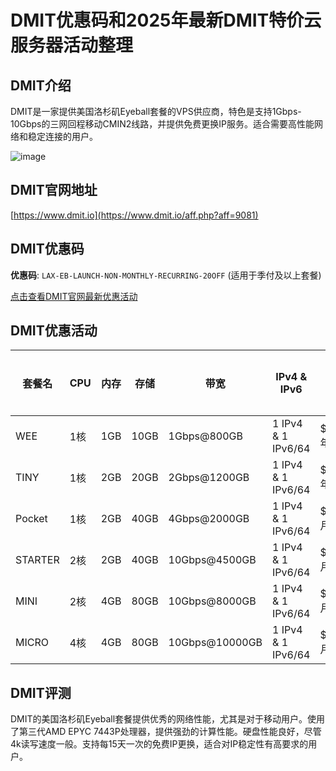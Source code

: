 # DMIT优惠码和2025年最新DMIT特价云服务器活动整理

## DMIT介绍
DMIT是一家提供美国洛杉矶Eyeball套餐的VPS供应商，特色是支持1Gbps-10Gbps的三网回程移动CMIN2线路，并提供免费更换IP服务。适合需要高性能网络和稳定连接的用户。

![image](https://github.com/quinonezandy515/DMIT/assets/167762223/73dc4fae-15a3-432c-bb9e-f9982a661130)

## DMIT官网地址
[https://www.dmit.io](https://www.dmit.io/aff.php?aff=9081)

## DMIT优惠码
**优惠码**: `LAX-EB-LAUNCH-NON-MONTHLY-RECURRING-20OFF` (适用于季付及以上套餐)

[点击查看DMIT官网最新优惠活动](https://www.dmit.io/aff.php?aff=9081)

## DMIT优惠活动
| 套餐名   | CPU | 内存 | 存储  | 带宽      | IPv4 & IPv6       | 价格        | 购买链接                                      |
|---------|-----|------|-------|----------|-------------------|-------------|----------------------------------------------|
| WEE     | 1核 | 1GB  | 10GB  | 1Gbps@800GB | 1 IPv4 & 1 IPv6/64 | $39.99/年  | [购买](https://www.dmit.io/aff.php?aff=9081) |
| TINY    | 1核 | 2GB  | 20GB  | 2Gbps@1200GB | 1 IPv4 & 1 IPv6/64 | $88.88/年  | [购买](https://www.dmit.io/aff.php?aff=9081) |
| Pocket  | 1核 | 2GB  | 40GB  | 4Gbps@2000GB | 1 IPv4 & 1 IPv6/64 | $14.90/月  | [购买](https://www.dmit.io/aff.php?aff=9081) |
| STARTER | 2核 | 2GB  | 40GB  | 10Gbps@4500GB | 1 IPv4 & 1 IPv6/64 | $29.90/月  | [购买](https://www.dmit.io/aff.php?aff=9081) |
| MINI    | 2核 | 4GB  | 80GB  | 10Gbps@8000GB | 1 IPv4 & 1 IPv6/64 | $58.88/月  | [购买](https://www.dmit.io/aff.php?aff=9081) |
| MICRO   | 4核 | 4GB  | 80GB  | 10Gbps@10000GB | 1 IPv4 & 1 IPv6/64 | $74.99/月  | [购买](https://www.dmit.io/aff.php?aff=9081) |

## DMIT评测
DMIT的美国洛杉矶Eyeball套餐提供优秀的网络性能，尤其是对于移动用户。使用了第三代AMD EPYC 7443P处理器，提供强劲的计算性能。硬盘性能良好，尽管4k读写速度一般。支持每15天一次的免费IP更换，适合对IP稳定性有高要求的用户。
